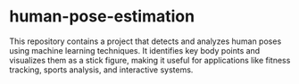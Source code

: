 # human-pose-estimation
This repository contains a project that detects and analyzes human poses using machine learning techniques. It identifies key body points and visualizes them as a stick figure, making it useful for applications like fitness tracking, sports analysis, and interactive systems.
